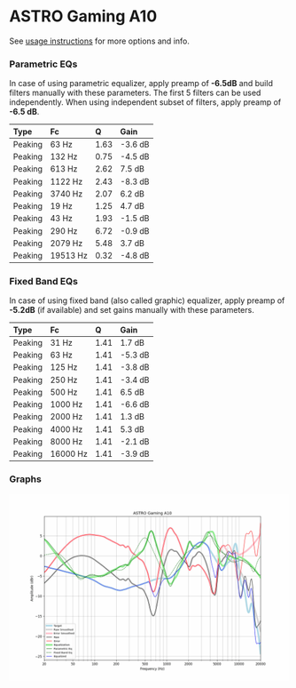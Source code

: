 # ASTRO Gaming A10
See [usage instructions](https://github.com/jaakkopasanen/AutoEq#usage) for more options and info.

### Parametric EQs
In case of using parametric equalizer, apply preamp of **-6.5dB** and build filters manually
with these parameters. The first 5 filters can be used independently.
When using independent subset of filters, apply preamp of **-6.5 dB**.

| Type    | Fc       |    Q | Gain    |
|:--------|:---------|:-----|:--------|
| Peaking | 63 Hz    | 1.63 | -3.6 dB |
| Peaking | 132 Hz   | 0.75 | -4.5 dB |
| Peaking | 613 Hz   | 2.62 | 7.5 dB  |
| Peaking | 1122 Hz  | 2.43 | -8.3 dB |
| Peaking | 3740 Hz  | 2.07 | 6.2 dB  |
| Peaking | 19 Hz    | 1.25 | 4.7 dB  |
| Peaking | 43 Hz    | 1.93 | -1.5 dB |
| Peaking | 290 Hz   | 6.72 | -0.9 dB |
| Peaking | 2079 Hz  | 5.48 | 3.7 dB  |
| Peaking | 19513 Hz | 0.32 | -4.8 dB |

### Fixed Band EQs
In case of using fixed band (also called graphic) equalizer, apply preamp of **-5.2dB**
(if available) and set gains manually with these parameters.

| Type    | Fc       |    Q | Gain    |
|:--------|:---------|:-----|:--------|
| Peaking | 31 Hz    | 1.41 | 1.7 dB  |
| Peaking | 63 Hz    | 1.41 | -5.3 dB |
| Peaking | 125 Hz   | 1.41 | -3.8 dB |
| Peaking | 250 Hz   | 1.41 | -3.4 dB |
| Peaking | 500 Hz   | 1.41 | 6.5 dB  |
| Peaking | 1000 Hz  | 1.41 | -6.6 dB |
| Peaking | 2000 Hz  | 1.41 | 1.3 dB  |
| Peaking | 4000 Hz  | 1.41 | 5.3 dB  |
| Peaking | 8000 Hz  | 1.41 | -2.1 dB |
| Peaking | 16000 Hz | 1.41 | -3.9 dB |

### Graphs
![](./ASTRO%20Gaming%20A10.png)